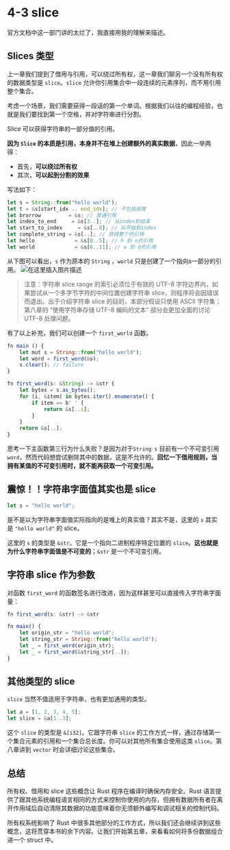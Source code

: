 # 4-3 slice

官方文档中这一部门讲的太烂了，我直接用我的理解来描述。

## Slices 类型

上一章我们提到了借用与引用，可以绕过所有权，这一章我们聊另一个没有所有权的数据类型是 `slice`。`slice` 允许你引用集合中一段连续的元素序列，而不用引用整个集合。

考虑一个场景，我们需要获得一段话的第一个单词。根据我们以往的编程经验，也就是我们要找到第一个空格，并对字符串进行分割。

Slice 可以获得字符串的一部分值的引用。

**因为 `Slice` 的本质是引用，本身并不在堆上创建额外的真实数据**，因此一举两得：

* 首先，**可以绕过所有权**
* 其次，**可以起到分割的效果**

写法如下：

```javascript
let s = String::from("hello world");
let t = &s[start_idx .. end_idx]; // 不包括结尾
let brorrow         = &s; // 普通引用
let index_to_end     = &s[3..]; // 从index到结束
let start_to_index     = &s[..8]; // 从开始到index
let complete_string = &s[..]; // 获得整个的引用
let hello             = &s[0..5]; // h 到 o的引用
let world             = &s[6..11]; // w 到 d的引用
```

从下图可以看出，`s` 作为原本的 `String` ，`world` 只是创建了一个指向s一部分的引用。 ![&#x5728;&#x8FD9;&#x91CC;&#x63D2;&#x5165;&#x56FE;&#x7247;&#x63CF;&#x8FF0;](https://img-blog.csdnimg.cn/9c488f1ff5fa404e8a265011096539de.png?x-oss-process=image/watermark,type_ZHJvaWRzYW5zZmFsbGJhY2s,shadow_50,text_Q1NETiBAc3dhbGxvd2JsYW5r,size_10,color_FFFFFF,t_70,g_se,x_16)

> 注意：字符串 slice range 的索引必须位于有效的 UTF-8 字符边界内，如果尝试从一个多字节字符的中间位置创建字符串 slice，则程序将会因错误而退出。出于介绍字符串 slice 的目的，本部分假设只使用 ASCII 字符集；第八章的 “使用字符串存储 UTF-8 编码的文本” 部分会更加全面的讨论 UTF-8 处理问题。

有了以上补充，我们可以创建一个 `first_world` 函数。

```javascript
fn main () {
    let mut s = String::from("hello world");
    let word = first_word(&s);
    s.clear(); // failure
}

fn first_word(s: &String) -> &str {
    let bytes = s.as_bytes();
    for (i, &item) in bytes.iter().enumerate() {
        if item == b' ' {
            return &s[..i];
        }
    }
    return &s[..];
}
```

思考一下主函数第三行为什么失败？是因为对于`String s` 目前有一个不可变引用 `word`，然而代码想尝试删除其中的数据，这是不允许的。**回忆一下借用规则，当拥有某值的不可变引用时，就不能再获取一个可变引用。**

## 震惊！！字符串字面值其实也是 slice

```javascript
let s = "hello world";
```

是不是以为字符串字面值实际指向的是堆上的真实值？其实不是，这里的 `s` 其实是 `"hello world"` 的 slice。

这里的 `s` 的类型是 `&str`。它是一个指向二进制程序特定位置的 `slice`。**这也就是为什么字符串字面值是不可变的**；`&str` 是一个不可变引用。

## 字符串 slice 作为参数

对函数 `first_word` 的函数签名进行改进，因为这样甚至可以直接传入字符串字面量：

```javascript
fn first_word(s: &str) -> &str

fn main() {
    let origin_str = "hello world";
    let string_str = String::from("hello world");
    let _ = first_word(origin_str);
    let _ = first_word(&string_str[..]);
}
```

## 其他类型的 slice

`slice` 当然不值适用于字符串，也有更加通用的类型。

```javascript
let a = [1, 2, 3, 4, 5];
let slice = &a[1..3];
```

这个 `slice` 的类型是 `&[i32]`。它跟字符串 `slice` 的工作方式一样，通过存储第一个集合元素的引用和一个集合总长度。你可以对其他所有集合使用这类 `slice`。第八章讲到 `vector` 时会详细讨论这些集合。

## 总结

所有权、借用和 slice 这些概念让 Rust 程序在编译时确保内存安全。Rust 语言提供了跟其他系统编程语言相同的方式来控制你使用的内存，但拥有数据所有者在离开作用域后自动清除其数据的功能意味着你无须额外编写和调试相关的控制代码。

所有权系统影响了 Rust 中很多其他部分的工作方式，所以我们还会继续讲到这些概念，这将贯穿本书的余下内容。让我们开始第五章，来看看如何将多份数据组合进一个 struct 中。

